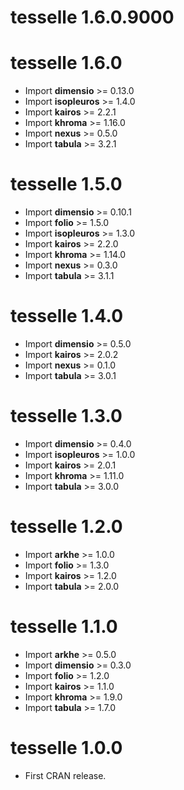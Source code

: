 # tesselle 1.6.0.9000

# tesselle 1.6.0

* Import **dimensio** >= 0.13.0
* Import **isopleuros** >= 1.4.0
* Import **kairos** >= 2.2.1
* Import **khroma** >= 1.16.0
* Import **nexus** >= 0.5.0
* Import **tabula** >= 3.2.1

# tesselle 1.5.0

* Import **dimensio** >= 0.10.1
* Import **folio** >= 1.5.0
* Import **isopleuros** >= 1.3.0
* Import **kairos** >= 2.2.0
* Import **khroma** >= 1.14.0
* Import **nexus** >= 0.3.0
* Import **tabula** >= 3.1.1

# tesselle 1.4.0

* Import **dimensio** >= 0.5.0
* Import **kairos** >= 2.0.2
* Import **nexus** >= 0.1.0
* Import **tabula** >= 3.0.1

# tesselle 1.3.0

* Import **dimensio** >= 0.4.0
* Import **isopleuros** >= 1.0.0
* Import **kairos** >= 2.0.1
* Import **khroma** >= 1.11.0
* Import **tabula** >= 3.0.0

# tesselle 1.2.0

* Import **arkhe** >= 1.0.0
* Import **folio** >= 1.3.0
* Import **kairos** >= 1.2.0
* Import **tabula** >= 2.0.0

# tesselle 1.1.0

* Import **arkhe** >= 0.5.0
* Import **dimensio** >= 0.3.0
* Import **folio** >= 1.2.0
* Import **kairos** >= 1.1.0
* Import **khroma** >= 1.9.0
* Import **tabula** >= 1.7.0

# tesselle 1.0.0

* First CRAN release.
